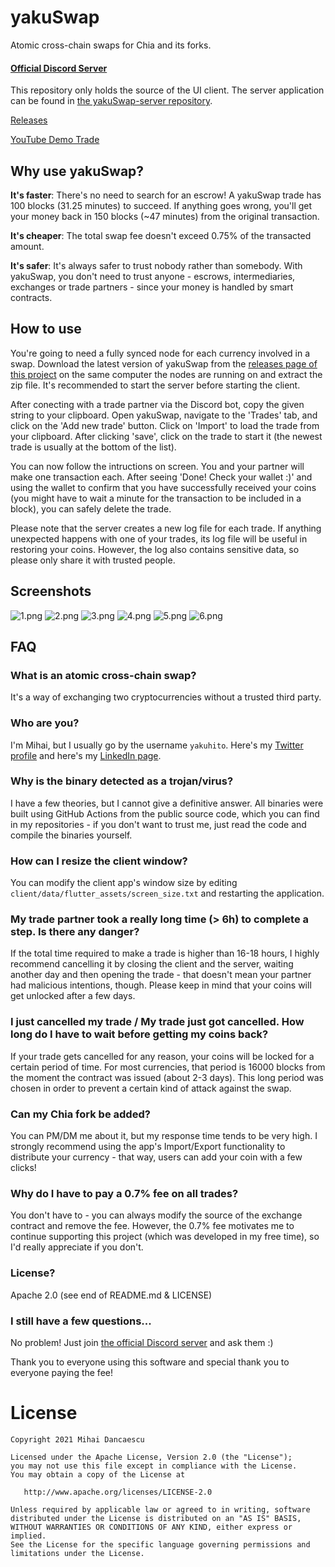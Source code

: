 # yakuSwap
Atomic cross-chain swaps for Chia and its forks.

#### [Official Discord Server](https://discord.gg/yNVNvQyYXn)

This repository only holds the source of the UI client. The server application can be found in [the yakuSwap-server repository](https://github.com/Yakuhito/yakuSwap-server).

[Releases](https://github.com/Yakuhito/yakuSwap/releases)

[YouTube Demo Trade](https://youtu.be/3iAqYNNq-h8)

## Why use yakuSwap?

**It's faster**: There's no need to search for an escrow! A yakuSwap trade has 100 blocks (31.25 minutes) to succeed. If anything goes wrong, you'll get your money back in 150 blocks (~47 minutes) from the original transaction.

**It's cheaper**: The total swap fee doesn't exceed 0.75% of the transacted amount.

**It's safer**: It's always safer to trust nobody rather than somebody. With yakuSwap, you don't need to trust anyone - escrows, intermediaries, exchanges or trade partners - since your money is handled by smart contracts.

## How to use
You're going to need a fully synced node for each currency involved in a swap. Download the latest version of yakuSwap from the [releases page of this project](https://github.com/Yakuhito/yakuSwap/releases) on the same computer the nodes are running on and extract the zip file. It's recommended to start the server before starting the client.

After conecting with a trade partner via the Discord bot, copy the given string to your clipboard. Open yakuSwap, navigate to the 'Trades' tab, and click on the 'Add new trade' button. Click on 'Import' to load the trade from your clipboard. After clicking 'save', click on the trade to start it (the newest trade is usually at the bottom of the list).

You can now follow the intructions on screen. You and your partner will make one transaction each. After seeing 'Done! Check your wallet :)' and  using the wallet to confirm that you have successfully received your coins (you might have to wait a minute for the transaction to be included in a block), you can safely delete the trade.

Please note that the server creates a new log file for each trade. If anything unexpected happens with one of your trades, its log file will be useful in restoring your coins. However, the log also contains sensitive data, so please only share it with trusted people.

## Screenshots
![1.png](/screenshots/1.png?raw=true "Currencies View")
![2.png](/screenshots/2.png?raw=true "Trades View")
![3.png](/screenshots/3.png?raw=true "Edit Currency")
![4.png](/screenshots/4.png?raw=true "Edit Trade 1")
![5.png](/screenshots/5.png?raw=true "Edit Trade 2")
![6.png](/screenshots/6.png?raw=true "Trade View")

## FAQ
### What is an atomic cross-chain swap?
It's a way of exchanging two cryptocurrencies without a trusted third party.

### Who are you?
I'm Mihai, but I usually go by the username `yakuhito`. Here's my [Twitter profile](https://twitter.com/yakuh1t0) and here's my [LinkedIn page](https://ro.linkedin.com/in/mihai-dancaescu-668a2a177).

### Why is the binary detected as a trojan/virus?
I have a few theories, but I cannot give a definitive answer. All binaries were built using GitHub Actions from the public source code, which you can find in my repositories - if you don't want to trust me, just read the code and compile the binaries yourself.

### How can I resize the client window?
You can modify the client app's window size by editing `client/data/flutter_assets/screen_size.txt` and restarting the application.

### My trade partner took a really long time (> 6h) to complete a step. Is there any danger?
If the total time required to make a trade is higher than 16-18 hours, I highly recommend cancelling it by closing the client and the server, waiting another day and then opening the trade - that doesn't mean your partner had malicious intentions, though. Please keep in mind that your coins will get unlocked after a few days.

### I just cancelled my trade / My trade just got cancelled. How long do I have to wait before getting my coins back?
If your trade gets cancelled for any reason, your coins will be locked for a certain period of time. For most currencies, that period is 16000 blocks from the moment the contract was issued (about 2-3 days). This long period was chosen in order to prevent a certain kind of attack against the swap.

### Can my Chia fork be added?
You can PM/DM me about it, but my response time tends to be very high. I strongly recommend using the app's Import/Export functionality to distribute your currency - that way, users can add your coin with a few clicks!


### Why do I have to pay a 0.7% fee on all trades?
You don't have to - you can always modify the source of the exchange contract and remove the fee. However, the 0.7% fee motivates me to continue supporting this project (which was developed in my free time), so I'd really appreciate if you don't.

### License?
Apache 2.0 (see end of README.md & LICENSE)

### I still have a few questions...
No problem! Just join [the official Discord server](https://discord.gg/yNVNvQyYXn) and ask them :)

Thank you to everyone using this software and special thank you to everyone paying the fee!

License
=======
    Copyright 2021 Mihai Dancaescu

    Licensed under the Apache License, Version 2.0 (the "License");
    you may not use this file except in compliance with the License.
    You may obtain a copy of the License at

       http://www.apache.org/licenses/LICENSE-2.0

    Unless required by applicable law or agreed to in writing, software
    distributed under the License is distributed on an "AS IS" BASIS,
    WITHOUT WARRANTIES OR CONDITIONS OF ANY KIND, either express or implied.
    See the License for the specific language governing permissions and
    limitations under the License.